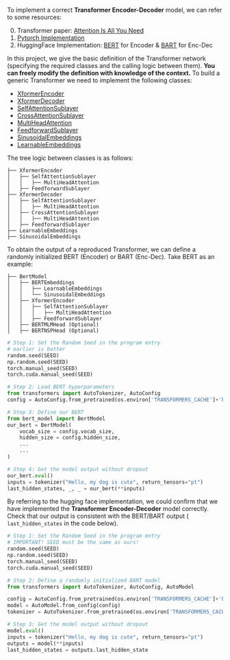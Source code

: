 To implement a correct **Transformer Encoder-Decoder** model, we can refer to some resources:

0. Transformer paper: [Attention Is All You Need](https://arxiv.org/abs/1706.03762)
1. [Pytorch Implementation](https://pytorch.org/docs/stable/_modules/torch/nn/modules/transformer.html#Transformer)
2. HuggingFace Implementation: [BERT](https://github.com/huggingface/transformers/tree/master/src/transformers/models/bert) for Encoder & [BART](https://github.com/huggingface/transformers/tree/master/src/transformers/models/bart) for Enc-Dec

In this project, we give the basic definition of the Transformer network (specifying the required classes and the calling logic between them).
**You can freely modify the definition with knowledge of the context.**
To build a generic Transformer we need to implement the following classes:
+ [XformerEncoder](https://github.com/AntNLP/fm-gym/blob/b9b0fee45616a52578c1e599073568e11b058f14/transformer/xformer_encoder.py#L5)
+ [XformerDecoder](https://github.com/AntNLP/fm-gym/blob/b9b0fee45616a52578c1e599073568e11b058f14/transformer/xformer_decoder.py#L5)
+ [SelfAttentionSublayer](https://github.com/AntNLP/fm-gym/blob/b9b0fee45616a52578c1e599073568e11b058f14/transformer/attention.py#L31)
+ [CrossAttentionSublayer](https://github.com/AntNLP/fm-gym/blob/b9b0fee45616a52578c1e599073568e11b058f14/transformer/attention.py#L59)
+ [MultiHeadAttention](https://github.com/AntNLP/fm-gym/blob/b9b0fee45616a52578c1e599073568e11b058f14/transformer/attention.py#L5)
+ [FeedforwardSublayer](https://github.com/AntNLP/fm-gym/blob/b9b0fee45616a52578c1e599073568e11b058f14/transformer/feedforward.py#L4)
+ [SinusoidalEmbeddings](https://github.com/AntNLP/fm-gym/blob/b9b0fee45616a52578c1e599073568e11b058f14/transformer/embeddings.py#L4)
+ [LearnableEmbeddings](https://github.com/AntNLP/fm-gym/blob/b9b0fee45616a52578c1e599073568e11b058f14/transformer/embeddings.py#L20)

The tree logic between classes is as follows:
```
├── XformerEncoder
│   ├── SelfAttentionSublayer
│   │   ├── MultiHeadAttention
│   ├── FeedforwardSublayer
├── XformerDecoder
│   ├── SelfAttentionSublayer
│   │   ├── MultiHeadAttention
│   ├── CrossAttentionSublayer
│   │   ├── MultiHeadAttention
│   ├── FeedforwardSublayer
├── LearnableEmbeddings
├── SinusoidalEmbeddings
```
To obtain the output of a reproduced Transformer, we can define a randomly initialized BERT (Encoder) or BART (Enc-Dec).
Take BERT as an example:
```
├── BertModel
│   ├── BERTEmbeddings
│   │   ├── LearnableEmbeddings
│   │   └── SinusoidalEmbeddings
│   ├── XformerEncoder
│   │   ├── SelfAttentionSublayer
│   │   │   ├── MultiHeadAttention
│   │   ├── FeedforwardSublayer
│   ├── BERTMLMHead (Optional)
│   ├── BERTNSPHead (Optional)
```
```python
# Step 1: Set the Random Seed in the program entry 
# earlier is better
random.seed(SEED)
np.random.seed(SEED)
torch.manual_seed(SEED)
torch.cuda.manual_seed(SEED)

# Step 2: Load BERT hyperparameters
from transformers import AutoTokenizer, AutoConfig
config = AutoConfig.from_pretrained(os.environ['TRANSFORMERS_CACHE']+'bert-base')   # 'bart-base'

# Step 3: Define our BERT
from bert_model import BertModel
our_bert = BertModel(
    vocab_size = config.vocab_size,
    hidden_size = config.hidden_size,
    ...
    ...
)

# Step 4: Get the model output without dropout
our_bert.eval()
inputs = tokenizer("Hello, my dog is cute", return_tensors="pt")
last_hidden_states, _, _ = our_bert(**inputs)
```

By referring to the hugging face implementation, we could confirm that we have implemented the **Transformer Encoder-Decoder** model correctly.
Check that our output is consistent with the BERT/BART output ( `last_hidden_states` in the code below).

```python
# Step 1: Set the Random Seed in the program entry 
# IMPORTANT! SEED must be the same as ours!
random.seed(SEED)
np.random.seed(SEED)
torch.manual_seed(SEED)
torch.cuda.manual_seed(SEED)

# Step 2: Define a randomly initialized BART model
from transformers import AutoTokenizer, AutoConfig, AutoModel

config = AutoConfig.from_pretrained(os.environ['TRANSFORMERS_CACHE']+'bert-base')   # 'bart-base'
model = AutoModel.from_config(config)
tokenizer = AutoTokenizer.from_pretrained(os.environ['TRANSFORMERS_CACHE']+'bert-base')  # 'bart-base'

# Step 3: Get the model output without dropout
model.eval()
inputs = tokenizer("Hello, my dog is cute", return_tensors="pt")
outputs = model(**inputs)
last_hidden_states = outputs.last_hidden_state
```

